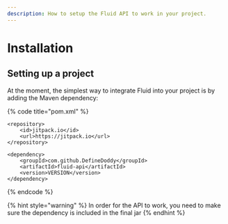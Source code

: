 ```yaml
---
description: How to setup the Fluid API to work in your project.
---
```


# Installation

## Setting up a project

At the moment, the simplest way to integrate Fluid into your project is by adding the Maven dependency:

{% code title="pom.xml" %}
```markup
<repository>
	<id>jitpack.io</id>
	<url>https://jitpack.io</url>
</repository>

<dependency>
	<groupId>com.github.DefineDoddy</groupId>
	<artifactId>fluid-api</artifactId>
	<version>VERSION</version>
</dependency>
```
{% endcode %}

{% hint style="warning" %}
 In order for the API to work, you need to make sure the dependency is included in the final jar
{% endhint %}



